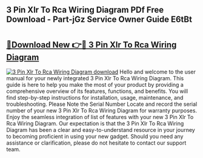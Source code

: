 ## 3 Pin Xlr To Rca Wiring Diagram PDf Free Download - Part-jGz Service Owner Guide E6tBt

# <h2><a href="http://dfjbs6i.blite.top/?on=3+Pin+Xlr+To+Rca+Wiring+Diagram">🔗Download New 👉🔴 3 Pin Xlr To Rca Wiring Diagram</a></h2>

[![3 Pin Xlr To Rca Wiring Diagram download](https://i.imgur.com/lujVjoI.png)](http://dfjbs6i.blite.top/?on=3+Pin+Xlr+To+Rca+Wiring+Diagram)
Hello and welcome to the user manual for your newly integrated 3 Pin Xlr To Rca Wiring Diagram. This guide is here to help you make the most of your product by providing a comprehensive overview of its features, functions, and benefits. You will find step-by-step instructions for installation, usage, maintenance, and troubleshooting. Please Note the Serial Number Locate and record the serial number of your new 3 Pin Xlr To Rca Wiring Diagram for warranty purposes. Enjoy the seamless integration of list of features with your new 3 Pin Xlr To Rca Wiring Diagram. Our expectation is that the 3 Pin Xlr To Rca Wiring Diagram has been a clear and easy-to-understand resource in your journey to becoming proficient in using your new gadget. Should you need any assistance or clarification, please do not hesitate to contact our support team.
